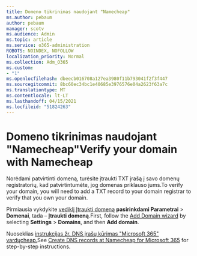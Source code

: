 ```yaml
---
title: Domeno tikrinimas naudojant "Namecheap"
ms.author: pebaum
author: pebaum
manager: scotv
ms.audience: Admin
ms.topic: article
ms.service: o365-administration
ROBOTS: NOINDEX, NOFOLLOW
localization_priority: Normal
ms.collection: Adm_O365
ms.custom:
- "1"
ms.openlocfilehash: dbeecb016708a127ea3980f11b793041f2f3f447
ms.sourcegitcommit: 8bc60ec34bc1e40685e3976576e04a2623f63a7c
ms.translationtype: MT
ms.contentlocale: lt-LT
ms.lasthandoff: 04/15/2021
ms.locfileid: "51824263"
---
```

# <a name="verify-your-domain-with-namecheap"></a><span data-ttu-id="c30b7-102">Domeno tikrinimas naudojant "Namecheap"</span><span class="sxs-lookup"><span data-stu-id="c30b7-102">Verify your domain with Namecheap</span></span>

<span data-ttu-id="c30b7-103">Norėdami patvirtinti domeną, turėsite įtraukti TXT įrašą į savo domenų registratorių, kad patvirtintumėte, jog domenas priklauso jums.</span><span class="sxs-lookup"><span data-stu-id="c30b7-103">To verify your domain, you will need to add a TXT record to your domain registrar to verify that you own your domain.</span></span> 

<span data-ttu-id="c30b7-104">Pirmiausia vykdykite [vediklį Įtraukti domeną](https://admin.microsoft.com/Adminportal#/Domains) **pasirinkdami Parametrai** \> **Domenai**, tada – **Įtraukti domeną**.</span><span class="sxs-lookup"><span data-stu-id="c30b7-104">First, follow the [Add Domain wizard](https://admin.microsoft.com/Adminportal#/Domains) by selecting **Settings** \> **Domains**, and then **Add domain**.</span></span>
  
<span data-ttu-id="c30b7-105">Nuoseklias [instrukcijas žr. DNS įrašų kūrimas "Microsoft 365" vardųcheap.](https://docs.microsoft.com/microsoft-365/admin/dns/create-dns-records-at-namecheap)</span><span class="sxs-lookup"><span data-stu-id="c30b7-105">See [Create DNS records at Namecheap for Microsoft 365](https://docs.microsoft.com/microsoft-365/admin/dns/create-dns-records-at-namecheap) for step-by-step instructions.</span></span>